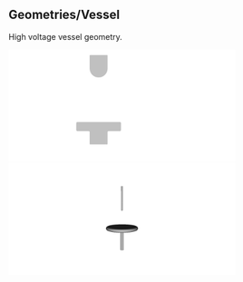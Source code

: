 ## Geometries/Vessel

High voltage vessel geometry. 

<p float="left">
<img src="Vessel2D.png" alt="2D" width="400"/>
<img src="Vessel3D.png" alt="3D" width="400"/>
</p>
